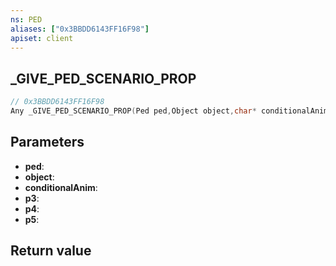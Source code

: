 ```yaml
---
ns: PED
aliases: ["0x3BBDD6143FF16F98"]
apiset: client
---
```

## _GIVE_PED_SCENARIO_PROP

```c
// 0x3BBDD6143FF16F98
Any _GIVE_PED_SCENARIO_PROP(Ped ped,Object object,char* conditionalAnim,char* p3,char* p4,BOOL p5);
```


## Parameters
* **ped**:
* **object**:
* **conditionalAnim**:
* **p3**:
* **p4**:
* **p5**:

## Return value